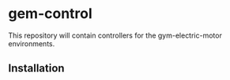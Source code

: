 # gem-control
This repository will contain controllers for the gym-electric-motor environments.

## Installation
